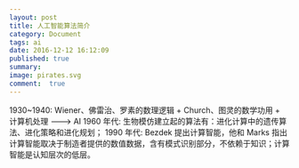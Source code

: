 ```yaml
---
layout: post
title: 人工智能算法简介
category: Document
tags: ai
date: 2016-12-12 16:12:09
published: true
summary: 
image: pirates.svg
comment:  true
---
```


1930~1940: Wiener、佛雷治、罗素的数理逻辑 + Church、图灵的数学功用 + 计算机处理 ---> AI
1960 年代: 生物模仿建立起的算法有：进化计算中的遗传算法、进化策略和进化规划；
1990 年代: Bezdek 提出计算智能，他和 Marks 指出计算智能取决于制造者提供的数值数据，含有模式识别部分，不依赖于知识；计算智能是认知层次的低层。

